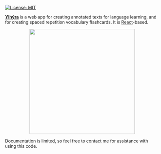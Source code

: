 [![License: MIT](https://img.shields.io/badge/License-MIT-yellow.svg)](https://opensource.org/licenses/MIT)

**[Ylhýra](https://ylhyra.is/)** is a web app for creating annotated texts for language learning, and for creating spaced repetition vocabulary flashcards. It is [React](https://reactjs.org/)-based.

<p align="center">
<a href="https://ylhyra.is/Magn%C3%BAs_Jochum_P%C3%A1lsson/%C3%81nama%C3%B0kar">
	<img width="345" src="https://ylhyra.is/images/f/f3/Ylhyra_demo_Magnus.gif">
	</a>
</p>

Documentation is limited, so feel free to [contact me](mailto:egill@egill.xyz) for assistance with using this code.
